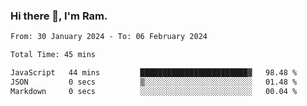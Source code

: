 ### Hi there 👋, I'm Ram.

<!--START_SECTION:waka-->

```txt
From: 30 January 2024 - To: 06 February 2024

Total Time: 45 mins

JavaScript   44 mins         ████████████████████████▓   98.48 %
JSON         0 secs          ▒░░░░░░░░░░░░░░░░░░░░░░░░   01.48 %
Markdown     0 secs          ░░░░░░░░░░░░░░░░░░░░░░░░░   00.04 %
```

<!--END_SECTION:waka-->
